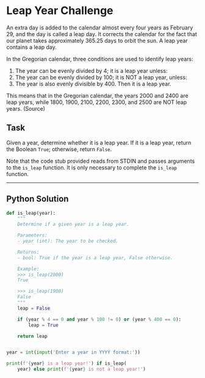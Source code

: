 # Leap Year Challenge

An extra day is added to the calendar almost every four years as February 29, and the day is called a leap day. It corrects the calendar for the fact that our planet takes approximately 365.25 days to orbit the sun. A leap year contains a leap day.

In the Gregorian calendar, three conditions are used to identify leap years:

1. The year can be evenly divided by 4; it is a leap year unless:
2. The year can be evenly divided by 100; it is NOT a leap year, unless:
3. The year is also evenly divisible by 400. Then it is a leap year.

This means that in the Gregorian calendar, the years 2000 and 2400 are leap years, while 1800, 1900, 2100, 2200, 2300, and 2500 are NOT leap years. (Source)

## Task

Given a year, determine whether it is a leap year. If it is a leap year, return the Boolean `True`; otherwise, return `False`.

Note that the code stub provided reads from STDIN and passes arguments to the `is_leap` function. It is only necessary to complete the `is_leap` function.

---

## Python Solution

```Python
def is_leap(year):
    """
    Determine if a given year is a leap year.

    Parameters:
    - year (int): The year to be checked.

    Returns:
    - bool: True if the year is a leap year, False otherwise.

    Example:
    >>> is_leap(2000)
    True

    >>> is_leap(1900)
    False
    """
    leap = False

    if (year % 4 == 0 and year % 100 != 0) or (year % 400 == 0):
        leap = True

    return leap


year = int(input('Enter a year in YYYY format:'))

print(f'{year} is a leap year!') if is_leap(
    year) else print(f'{year} is not a leap year!')

```